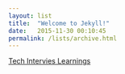 ```yaml
---
layout: list
title:  "Welcome to Jekyll!"
date:   2015-11-30 00:10:45
permalink: /lists/archive.html
---
```


[Tech Intervies Learnings](https://patrickbalestra.com/blog/2018/08/06/my-tech-interviews-experience.html)

